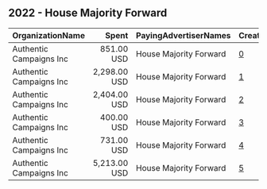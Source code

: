 ## 2022 - House Majority Forward 
|OrganizationName|Spent|PayingAdvertiserNames|CreativeUrls|Impressions|Genders|AgeBrackets|CountryCodes|BillingAddresses|CandidateBallotInformation|
|:---|---:|:---|:---|---:|:---|:---|:---|:---|:---|
|Authentic Campaigns Inc|851.00 USD|House Majority Forward|[0](https://www.snap.com/political-ads/asset/78ade5543a73bf51f1882aa85cb779df97cfc942013351b5b1a558c3018bfe43?mediaType=mp4)|39,330|FEMALE|18-30|united states|"1211 Connecticut Ave,Washington,20036,US"||
|Authentic Campaigns Inc|2,298.00 USD|House Majority Forward|[1](https://www.snap.com/political-ads/asset/b69e00953af4a5756e1edc6e6420afc8ddf4f22d5b84e61535291bb61ff7b4d1?mediaType=mp4)|114,934|FEMALE|18-30|united states|"1211 Connecticut Ave,Washington,20036,US"||
|Authentic Campaigns Inc|2,404.00 USD|House Majority Forward|[2](https://www.snap.com/political-ads/asset/d6b85967f6dea678aa23b25780c6fbdaa1c2ec18de6b3b2b028a5a6aec6adc93?mediaType=mp4)|99,966|FEMALE|18-30|united states|"1211 Connecticut Ave,Washington,20036,US"||
|Authentic Campaigns Inc|400.00 USD|House Majority Forward|[3](https://www.snap.com/political-ads/asset/39dd1375e35a2ed52d2c32b91ca72afa16b11525ff505263a59547bb805d4584?mediaType=mp4)|13,838|FEMALE|18-30|united states|"1211 Connecticut Ave,Washington,20036,US"||
|Authentic Campaigns Inc|731.00 USD|House Majority Forward|[4](https://www.snap.com/political-ads/asset/b4b423411e0931a5ed7e51a979cedd0771d57117f68d9e102c834f9f67cd0d00?mediaType=mp4)|25,704|FEMALE|18-30|united states|"1211 Connecticut Ave,Washington,20036,US"||
|Authentic Campaigns Inc|5,213.00 USD|House Majority Forward|[5](https://www.snap.com/political-ads/asset/fa6c9e1b22bd33a968c1d08afb1d74522c9d9f6cc874fc803eed9832aa141a6c?mediaType=mp4)|236,099|FEMALE|18-30|united states|"1211 Connecticut Ave,Washington,20036,US"||
